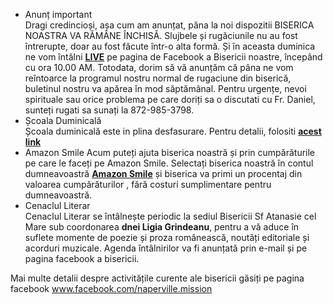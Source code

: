 * <label>Anunț important</label>  
Dragi credincioși, așa cum am anunțat, pâna la noi dispozitii BISERICA NOASTRA VA RĂMÂNE
ÎNCHISĂ. Slujbele și rugăciunile nu au fost întrerupte, doar au fost făcute într-o alta formă.
Și în aceasta duminica ne vom întâlni  <a href="https://www.facebook.com/naperville.mission"><strong>LIVE</strong></a> pe pagina de Facebook a Bisericii noastre, începând cu ora
10.00 AM.
Totodata, dorim să vă anunțăm că pâna ne vom reîntoarce la programul nostru normal de rugaciune din
biserică, buletinul nostru va apărea în mod săptămânal.
Pentru urgențe, nevoi spirituale sau orice problema pe care doriți sa o discutati cu Fr. Daniel, sunteți
rugati sa sunați la 872-985-3798. 
* <label>Școala Duminicală</label>  
Școala duminicală este in plina desfasurare. Pentru detalii, folositi <a href="{{ site.baseurl }}/ro/scoala-duminicala.html" target="_blank"><strong>acest link</strong></a>
* <label>Amazon Smile</label> 
Acum puteți ajuta biserica noastră și prin cumpărăturile pe care le faceți pe Amazon Smile. Selectați biserica noastră în contul dumneavoastră <a href="https://smile.amazon.com"><strong>Amazon Smile</strong></a> și biserica va primi un procentaj din valoarea cumpărăturilor , fără costuri sumplimentare pentru dumneavoastră. 
* <label>Cenaclul Literar</label>  
Cenaclul Literar se întâlnește periodic la sediul Bisericii Sf Atanasie cel Mare sub coordonarea <strong>dnei Ligia Grindeanu</strong>, pentru a vă aduce în suflete momente de poezie și proza românească, noutăți editoriale și acorduri muzicale. Agenda întâlnirilor va fi anunțată prin e-mail și pe pagina facebook a bisericii.

Mai multe detalii despre activitățile curente ale bisericii găsiți pe pagina facebook www.facebook.com/naperville.mission
